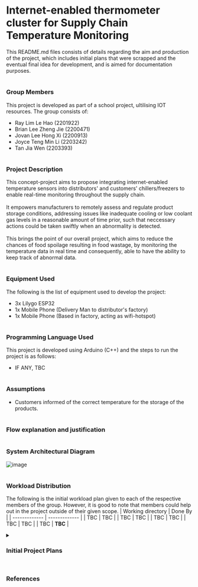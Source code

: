 # Internet-enabled thermometer cluster for Supply Chain Temperature Monitoring
This README.md files consists of details regarding the aim and production of the project, which includes initial plans that were scrapped and the eventual final idea for development, and is aimed for documentation purposes.

# <h3>Group Members</h3>
This project is developed as part of a school project, ultilising IOT resources. The group consists of:
- Ray Lim Le Hao (2201922)
- Brian Lee Zheng Jie (2200471)
- Jovan Lee Hong Xi (2200913)
- Joyce Teng Min Li (2203242)
- Tan Jia Wen (2203393) 

# <h3>Project Description</h3>
This concept-project aims to propose integrating internet-enabled temperature sensors into distributors' and customers' chillers/freezers to enable real-time monitoring throughout the supply chain.<br><br>
It empowers manufacturers to remotely assess and regulate product storage conditions, addressing issues like inadequate cooling or low coolant gas levels in a reasonable amount of time prior, such that neccessary actions could be taken swiftly when an abnormality is detected.<br><br>
This brings the point of our overall project, which aims to reduce the chances of food spoilage resulting in food wastage, by monitoring the temperature data in real time and consequently, able to have the ability to keep track of abnormal data.

# <h3>Equipment Used</h3>
The following is the list of equipment used to develop the project:
- 3x Lilygo ESP32
- 1x Mobile Phone (Delivery Man to distributor's factory)
- 1x Mobile Phone (Based in factory, acting as wifi-hotspot)

# <h3>Programming Language Used</h3>
This project is developed using Arduino (C++) and the steps to run the project is as follows:
- IF ANY, TBC

# <h3>Assumptions</h3>
- Customers informed of the correct temperature for the storage of the products.

# <h3>Flow explanation and justification</h3>


# <h3>System Architectural Diagram</h3>
![image](https://github.com/brianlee51/CSC2106_Team06/assets/41094581/f2c895c6-5918-4d7b-a1d4-73f8617c46d4)

# <h3>Workload Distribution</h3>
The following is the initial workload plan given to each of the respective members of the group. 
However, it is good to note that members could help out in the project outside of their given scope. 
| Working directory  | Done By |
| ------------- | ------------- |
| TBC  | TBC  |
| TBC  | TBC  |
| TBC  | TBC  |
| TBC  | TBC  |
| TBC  | <b>TBC</b>  |

<details>
  <summary><h3>Initial Project Plans</h3></summary>
  <h4>Stage 1</h4>
  The initial idea of the project was simplified, such that it only requires the usage of M5Stick and NB-IOT for the monitoring of data, such that whenever a truck reaches any distribution center, the truck M5Stick would connect to the internet and then upload the data onto the cloud.<br>
  
  However, this did not come into fruition due to the following factors:<br>
  - The implementation of the project is too simplified.
  - The usage of NB-IOT would significantly raise the cost of the product, and we were presented with the fact that consumers will not want to due with this cost.

  <h4>Stage 2</h4>
  Subsequently, the complexity of the project is enhanced, based on this software architecture diagram:
  
  ![Screenshot 2024-02-22 185459](https://github.com/brianlee51/CSC2106_Team06/assets/41094581/ef7473ca-f8d0-4eeb-a1ba-c476e8a60736)

  To better understand the diagram, the updated project plan now includes the use of M5Stick at the factory and Raspberry Pi Pico in the truck as a temperature monitor and data storage for the truck.<br>
  The distribution centres acts as an offline LORA-mesh node, where the temperature data is uploaded back to the truck.<br>
  Once the truck reaches back at the factory, all the data collected would then be uploaded to the cloud via the use of internet.<br>

  However, this plan also did not come into fruition due to the following factors:<br>
  - This way of doing doesn't factor in after the distribution center.
  - Real time monitoring of data is impossible to track without the use of internet.

   <h4>Stage 3</h4>
  ![image](https://github.com/brianlee51/CSC2106_Team06/assets/41094581/681501f0-6a99-4751-8faa-f4d52b40c35f)

   As a recap, the finalised at this stage used to be:

   - The factory itself is a LoRa-MESH network, consisting 2 Lilygo ESP32s and 1 mobile phone.
   - 1 Lilygo ESP32 (Lora/WiFi) to facilitate the receival of information from the other Lilygo (LoRa), and to upload the data received to the cloud (WiFi)
   - 1 Lilygo ESP32 (Lora/Bluetooth) to facilitate the receival of information from the truck (Bluetooth), and passing the information to the other Lilygo (LoRa)
   - Mobile phone is acting as a WiFi Hotspot connection.
 - When the truck leaves the factory, there will not be any internet connection involved. The passing of information is through the usage of Bluetooth.
 - Once the truck is at a distributor parking lot:
   - Temperature from the truck is recorded and stored inside of the truck's Lilygo ESP32.
   - If abnormalities are detected with the temperature once the truck reaches the distributor, the goods will not be unloaded, but rather, displayed as delivery failed and the truck would be recalled back to the factory.
   - Otherwise, the delivery can proceed as per normal. <br>
     <b>Justification:</b> This is done to protect the factory, such that if there are abnormalities, it would ensure retifications are made. At the same time, the distributor cannot blame the factory for cases of food spoilage, as the temperature data are being tracked consistently, providing evidence to support the factory in the case of a dispute.
- When delivery can be done, the delivery man will carry the company's mobile device to deliver the products to the distributor's freezer.
   - This mobile device will act as a middle man, connecting the truck's Lilygo ESP32 and the distributor's freezer. <br>
     <b>Justification:</b> Considering the truck will be parked at the loading/unloading bay, the range between the truck and the freezer may be too far apart for a bluetooth connection. Furthermore, there was a need to justify why one should enable the bluetooth function on their personal mobile device to aid with this connection. Hence, having the delivery man carry a company mobile device would solve the issue.
- Once at the distributor's freezer, all the temperature data collected from the last completed delivery would first be uploaded to the company mobile device, then at close proximity to the truck transfer the data back to the truck's Lilygo<br>
   - The distribution centers form a bluetooth mesh.
   - All data transfer and passing will be done through Bluetooth. <br>
  <b>Justification:</b> The reason for collecting all the temperature data collected from the last completed delivery is so to protect the factory. If the customer had chosen to request for refund multiple times, past records of the customer's freezer temperature data would be useful to determine if the fault lies with the customer's faulty freezer or the temperature being set wrongly.

   However, 
</details>

# <h3>References</h3>
